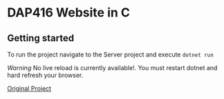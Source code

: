 # DAP416 Website in C

## Getting started

To run the project navigate to the Server project and execute `dotnet run`

_Warning_ No live reload is currently available!. You must restart dotnet and hard refresh your browser.

[Original Project](https://github.com/LukeThoma5/dap416)
